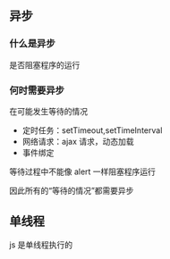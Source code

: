 ## 异步

### 什么是异步

是否阻塞程序的运行

### 何时需要异步

在可能发生等待的情况

- 定时任务：setTimeout,setTimeInterval
- 网络请求：ajax 请求，动态<img>加载
- 事件绑定

等待过程中不能像 alert 一样阻塞程序运行

因此所有的“等待的情况”都需要异步

## 单线程

js 是单线程执行的
